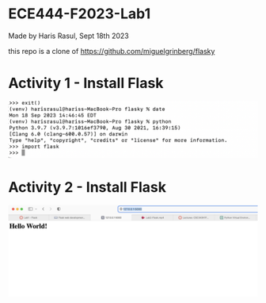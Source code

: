 # ECE444-F2023-Lab1

Made by Haris Rasul, Sept 18th 2023

this repo is a clone of https://github.com/miguelgrinberg/flasky

# Activity 1 - Install Flask

![Activity 1](images/Activity_1_Proof_of_Installation.png)

# Activity 2 - Install Flask

![Activity 21](images/Activity2-1.png)
